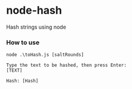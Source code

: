 # node-hash
Hash strings using node

### How to use
`node .\toHash.js [saltRounds]`

```
Type the text to be hashed, then press Enter:
[TEXT]
```

`Hash: [Hash]`
